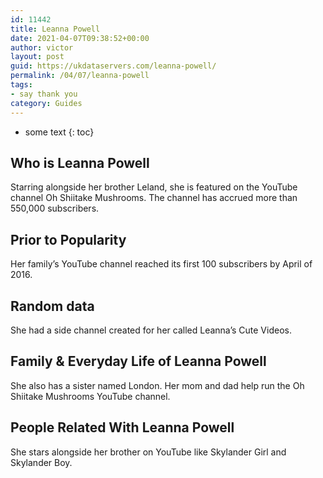 ```yaml
---
id: 11442
title: Leanna Powell
date: 2021-04-07T09:38:52+00:00
author: victor
layout: post
guid: https://ukdataservers.com/leanna-powell/
permalink: /04/07/leanna-powell
tags:
- say thank you
category: Guides
---
```


* some text
{: toc}


## Who is Leanna Powell



Starring alongside her brother Leland, she is featured on the YouTube channel Oh Shiitake Mushrooms. The channel has accrued more than 550,000 subscribers. 

                
                
                
## Prior to Popularity



Her family&#8217;s YouTube channel reached its first 100 subscribers by April of 2016. 

                
                
                
## Random data



She had a side channel created for her called Leanna&#8217;s Cute Videos. 

                
                
                
## Family & Everyday Life of Leanna Powell



She also has a sister named London. Her mom and dad help run the Oh Shiitake Mushrooms YouTube channel. 

                
                
                
## People Related With Leanna Powell



She stars alongside her brother on YouTube like Skylander Girl and Skylander Boy. 

                
              
            
          
          
          